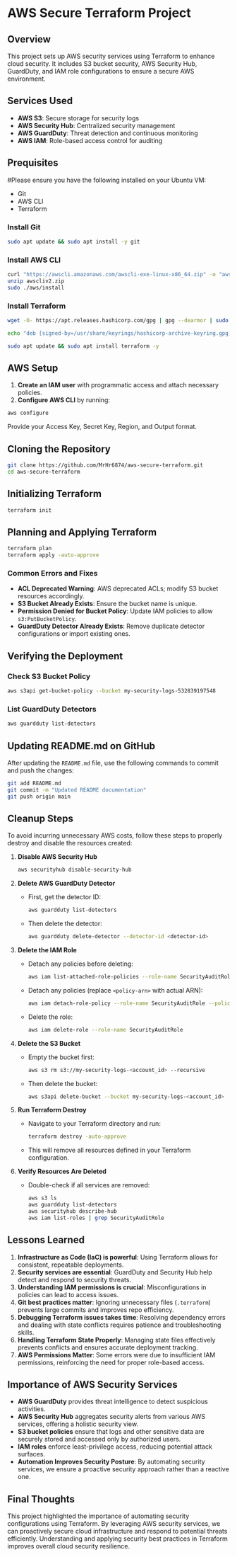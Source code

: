 # AWS Secure Terraform Project
## Overview
This project sets up AWS security services using Terraform to enhance cloud security. It includes S3 bucket security, AWS Security Hub, GuardDuty, and IAM role configurations to ensure a secure AWS environment.

## Services Used
- **AWS S3**: Secure storage for security logs
- **AWS Security Hub**: Centralized security management
- **AWS GuardDuty**: Threat detection and continuous monitoring
- **AWS IAM**: Role-based access control for auditing

## Prequisites 
#Please ensure you have the following installed on your Ubuntu VM:
- Git
- AWS CLI
- Terraform

### Install Git
```bash
sudo apt update && sudo apt install -y git
```

### Install AWS CLI
```bash
curl "https://awscli.amazonaws.com/awscli-exe-linux-x86_64.zip" -o "awscliv2.zip"
unzip awscliv2.zip
sudo ./aws/install
```

### Install Terraform
```bash
wget -O- https://apt.releases.hashicorp.com/gpg | gpg --dearmor | sudo tee /usr/share/keyrings/hashicorp-archive-keyring.gpg

echo "deb [signed-by=/usr/share/keyrings/hashicorp-archive-keyring.gpg] https://apt.releases.hashicorp.com $(lsb_release -cs) main" | sudo tee /etc/apt/sources.list.d/hashicorp.list

sudo apt update && sudo apt install terraform -y
```

## AWS Setup
1. **Create an IAM user** with programmatic access and attach necessary policies.
2. **Configure AWS CLI** by running:
```bash
aws configure
```
Provide your Access Key, Secret Key, Region, and Output format.

## Cloning the Repository
```bash
git clone https://github.com/MrHr6874/aws-secure-terraform.git
cd aws-secure-terraform
```

## Initializing Terraform
```bash
terraform init
```

## Planning and Applying Terraform
```bash
terraform plan
terraform apply -auto-approve
```

### Common Errors and Fixes
- **ACL Deprecated Warning**: AWS deprecated ACLs; modify S3 bucket resources accordingly.
- **S3 Bucket Already Exists**: Ensure the bucket name is unique.
- **Permission Denied for Bucket Policy**: Update IAM policies to allow `s3:PutBucketPolicy`.
- **GuardDuty Detector Already Exists**: Remove duplicate detector configurations or import existing ones.

## Verifying the Deployment
### Check S3 Bucket Policy
```bash
aws s3api get-bucket-policy --bucket my-security-logs-532839197548
```

### List GuardDuty Detectors
```bash
aws guardduty list-detectors
```

## Updating README.md on GitHub
After updating the `README.md` file, use the following commands to commit and push the changes:
```bash
git add README.md
git commit -m "Updated README documentation"
git push origin main
```

## Cleanup Steps
To avoid incurring unnecessary AWS costs, follow these steps to properly destroy and disable the resources created:

1. **Disable AWS Security Hub**
   ```sh
   aws securityhub disable-security-hub
   ```

2. **Delete AWS GuardDuty Detector**
   - First, get the detector ID:
     ```sh
     aws guardduty list-detectors
     ```
   - Then delete the detector:
     ```sh
     aws guardduty delete-detector --detector-id <detector-id>
     ```

3. **Delete the IAM Role**
   - Detach any policies before deleting:
     ```sh
     aws iam list-attached-role-policies --role-name SecurityAuditRole
     ```
   - Detach any policies (replace `<policy-arn>` with actual ARN):
     ```sh
     aws iam detach-role-policy --role-name SecurityAuditRole --policy-arn <policy-arn>
     ```
   - Delete the role:
     ```sh
     aws iam delete-role --role-name SecurityAuditRole
     ```

4. **Delete the S3 Bucket**
   - Empty the bucket first:
     ```sh
     aws s3 rm s3://my-security-logs-<account_id> --recursive
     ```
   - Then delete the bucket:
     ```sh
     aws s3api delete-bucket --bucket my-security-logs-<account_id>
     ```

5. **Run Terraform Destroy**
   - Navigate to your Terraform directory and run:
     ```sh
     terraform destroy -auto-approve
     ```
   - This will remove all resources defined in your Terraform configuration.

6. **Verify Resources Are Deleted**
   - Double-check if all services are removed:
     ```sh
     aws s3 ls
     aws guardduty list-detectors
     aws securityhub describe-hub
     aws iam list-roles | grep SecurityAuditRole

## Lessons Learned
1. **Infrastructure as Code (IaC) is powerful**: Using Terraform allows for consistent, repeatable deployments.
2. **Security services are essential**: GuardDuty and Security Hub help detect and respond to security threats.
3. **Understanding IAM permissions is crucial**: Misconfigurations in policies can lead to access issues.
4. **Git best practices matter**: Ignoring unnecessary files (`.terraform`) prevents large commits and improves repo efficiency.
5. **Debugging Terraform issues takes time**: Resolving dependency errors and dealing with state conflicts requires patience and troubleshooting skills.
6. **Handling Terraform State Properly**: Managing state files effectively prevents conflicts and ensures accurate deployment tracking.
7. **AWS Permissions Matter**: Some errors were due to insufficient IAM permissions, reinforcing the need for proper role-based access.

## Importance of AWS Security Services
- **AWS GuardDuty** provides threat intelligence to detect suspicious activities.
- **AWS Security Hub** aggregates security alerts from various AWS services, offering a holistic security view.
- **S3 bucket policies** ensure that logs and other sensitive data are securely stored and accessed only by authorized users.
- **IAM roles** enforce least-privilege access, reducing potential attack surfaces.
- **Automation Improves Security Posture**: By automating security services, we ensure a proactive security approach rather than a reactive one.

## Final Thoughts
This project highlighted the importance of automating security configurations using Terraform. By leveraging AWS security services, we can proactively secure cloud infrastructure and respond to potential threats efficiently. Understanding and applying security best practices in Terraform improves overall cloud security resilience.

